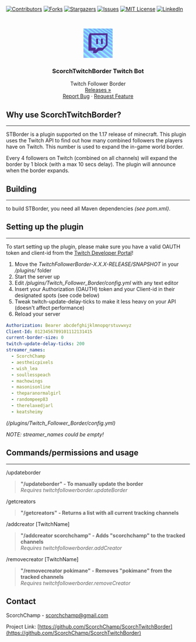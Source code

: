 [![Contributors][contributors-shield]][contributors-url]
[![Forks][forks-shield]][forks-url]
[![Stargazers][stars-shield]][stars-url]
[![Issues][issues-shield]][issues-url]
[![MIT License][license-shield]][license-url]
[![LinkedIn][linkedin-shield]][linkedin-url]

<!-- PROJECT LOGO -->
<br />
<p align="center">
  <a href="https://github.com/ScorchChamp/ScorchTwitchBorder">
    <img src="logo.jpg" alt="Logo" width="80" height="80">
  </a>

  <h3 align="center">ScorchTwitchBorder Twitch Bot</h3>

  <p align="center">
    Twitch Follower Border
    <br />
    <a href="https://github.com/ScorchChamp/ScorchTwitchBorder/releases/">Releases »</a>
    <br />
    <a href="https://github.com/ScorchChamp/ScorchTwitchBorder/issues">Report Bug</a>
    ·
    <a href="https://github.com/ScorchChamp/ScorchTwitchBorder/issues">Request Feature</a>
  </p>
</p>



## Why use ScorchTwitchBorder?
-----------------------------------

STBorder is a plugin supported on the 1.17 release of minecraft. This plugin uses the Twitch API to find out how many combined followers the players have on Twitch. This number is used to expand the in-game world border.

Every 4 followers on Twitch (combined on all channels) will expand the border by 1 block (with a max 10 secs delay). The plugin will announce when the border expands.

## Building
-----------------------------------
to build STBorder, you need all Maven dependencies *(see pom.xml)*.

## Setting up the plugin
-----------------------------------
To start setting up the plugin, please make sure you have a valid OAUTH token and client-id from the [Twitch Developer Portal](https://dev.twitch.tv/)!

1. Move the *TwitchFollowerBorder-X.X.X-RELEASE/SNAPSHOT* in your */plugins/* folder
2. Start the server up
3. Edit */plugins/Twitch_Follower_Border/config.yml* with any text editor
4. Insert your Authorization (OAUTH) token and your Client-id in their designated spots (see code below)
6. Tweak twitch-update-delay-ticks to make it less heavy on your API (doesn't affect performance)
5. Reload your server


```yml
Authorization: Bearer abcdefghijklmnopqrstuvwxyz
Client-Id: 0123456789101112131415
current-border-size: 0
twitch-update-delay-ticks: 200
streamer_names:
  - ScorchChamp
  - aestheicpixels
  - wish_lea
  - soullesspeach
  - machowings
  - masonisonline
  - theparanormalgirl
  - randompeep83
  - therelaxedjarl
  - keatsheimy
```
*(/plugins/Twitch_Follower_Border/config.yml)*

*NOTE: streamer_names could be empty!*




## Commands/permissions and usage
-----------------------------------

/updateborder
> <b>"/updateborder" - To manually update the border</b><br>
<i>Requires twitchfollowerborder.updateBorder</i>

/getcreators
> <b>"/getcreators" - Returns a list with all current tracking channels</b><br>

/addcreator [TwitchName]
> <b>"/addcreator scorchchamp" - Adds "scorchchamp" to the tracked channels </b><br>
<i>Requires twitchfollowerborder.addCreator</i>

/removecreator [TwitchName]
> <b>"/removecreator pokimane" - Removes "pokimane" from the tracked channels</b><br>
<i>Requires twitchfollowerborder.removeCreator</i>









<!-- CONTACT -->
## Contact

ScorchChamp - scorchchamp@gmail.com

Project Link: [https://github.com/ScorchChamp/ScorchTwitchBorder](https://github.com/ScorchChamp/ScorchTwitchBorder)

[contributors-shield]: https://img.shields.io/github/contributors/ScorchChamp/ScorchTwitchBorder.svg?style=for-the-badge
[contributors-url]: https://github.com/ScorchChamp/ScorchTwitchBorder/graphs/contributors
[forks-shield]: https://img.shields.io/github/forks/ScorchChamp/ScorchTwitchBorder.svg?style=for-the-badge
[forks-url]: https://github.com/ScorchChamp/ScorchTwitchBorder/network/members
[stars-shield]: https://img.shields.io/github/stars/ScorchChamp/ScorchTwitchBorder.svg?style=for-the-badge
[stars-url]: https://github.com/ScorchChamp/ScorchTwitchBorder/stargazers
[issues-shield]: https://img.shields.io/github/issues/ScorchChamp/ScorchTwitchBorder.svg?style=for-the-badge
[issues-url]: https://github.com/ScorchChamp/ScorchTwitchBorder/issues
[license-shield]: https://img.shields.io/github/license/ScorchChamp/ScorchTwitchBorder.svg?style=for-the-badge
[license-url]: https://github.com/ScorchChamp/ScorchTwitchBorder/blob/master/LICENSE.txt
[linkedin-shield]: https://img.shields.io/badge/-LinkedIn-black.svg?style=for-the-badge&logo=linkedin&colorB=555
[linkedin-url]: https://www.linkedin.com/in/lars-cornelissen-56504520b/
[youtube-url]: https://www.youtube.com/channel/UCYpqUStHIE9CmgDPkAmN4Sg